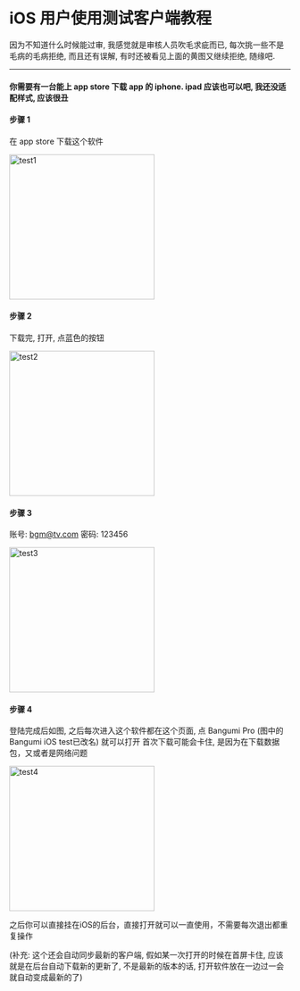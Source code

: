 # iOS 用户使用测试客户端教程

因为不知道什么时候能过审, 我感觉就是审核人员吹毛求疵而已, 每次挑一些不是毛病的毛病拒绝, 而且还有误解, 有时还被看见上面的黄图又继续拒绝, 随缘吧.

---

#### 你需要有一台能上 app store 下载 app 的 iphone. ipad 应该也可以吧, 我还没适配样式, 应该很丑

#### 步骤 1

在 app store 下载这个软件

<img src="https://cdn.jsdelivr.net/gh/czy0729/Bangumi@master/preview/test1.png" width="260" alt="test1" />

#### 步骤 2

下载完, 打开, 点蓝色的按钮

<img src="https://cdn.jsdelivr.net/gh/czy0729/Bangumi@master/preview/test2.png" width="260" alt="test2" />

#### 步骤 3

账号: bgm@tv.com
密码: 123456

<img src="https://cdn.jsdelivr.net/gh/czy0729/Bangumi@master/preview/test3.png" width="260" alt="test3" />

#### 步骤 4

登陆完成后如图, 之后每次进入这个软件都在这个页面, 点 Bangumi Pro (图中的Bangumi iOS test已改名) 就可以打开
首次下载可能会卡住, 是因为在下载数据包，又或者是网络问题

<img src="https://cdn.jsdelivr.net/gh/czy0729/Bangumi@master/preview/test4.png" width="260" alt="test4" />

之后你可以直接挂在iOS的后台，直接打开就可以一直使用，不需要每次退出都重复操作

(补充: 这个还会自动同步最新的客户端, 假如某一次打开的时候在首屏卡住, 应该就是在后台自动下载新的更新了, 不是最新的版本的话, 打开软件放在一边过一会就自动变成最新的了)
